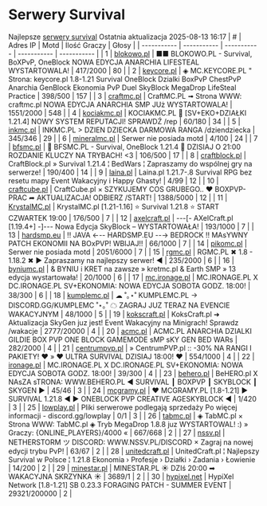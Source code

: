 
# Serwery Survival
Najlepsze [serwery survival](https://mcserwery.pl/serwery/minecraft/tryb/Survival)
Ostatnia aktualizacja 2025-08-13 16:17
| # | Adres IP | Motd | Ilość Graczy | Głosy |
| ----------- | ----------- | ----------- | ----------- | ----------- |
| 1 | 	[blokowo.pl](https://mcserwery.pl/serwery/minecraft/98/) | ■■ BLOKOWO.PL - Survival, BoXPvP, OneBlock NOWA EDYCJA ANARCHIA LIFESTEAL WYSTARTOWALA! | 417/2000 | 80 |
| 2 | 	[keycore.pl](https://mcserwery.pl/serwery/minecraft/252/) | ◈ MC.KEYCORE.PL " Strona: keycore.pl 1.8-1.21 Survival OneBlock Dzialki BoxPvP ChestPvP Anarchia GenBlock Ekonomia PvP Duel SkyBlock MegaDrop LifeSteal Practice | 398/500 | 157 |
| 3 | 	[craftmc.pl](https://mcserwery.pl/serwery/minecraft/87/) | CraftMC.PL ➟ Strona WWW: craftmc.pl NOWA EDYCJA ANARCHIA SMP JUż WYSTARTOWALA! | 1551/2000 | 548 |
| 4 | 	[kociakmc.pl](https://mcserwery.pl/serwery/minecraft/213/) | KOCIAKMC.PL 🚀 [SV+EKO+DZIAŁKI 1.21.4] NOWY SYSTEM REPUTACJI! SPRAWDŹ /rep | 60/180 | 34 |
| 5 | 	[inkmc.pl](https://mcserwery.pl/serwery/minecraft/15/) | INKMC.PL > DZIEN DZIECKA DARMOWA RANGA /dziendziecka | 345/346 | 29 |
| 6 | 	[mineralmc.pl](https://mcserwery.pl/serwery/minecraft/603/) | Serwer nie posiada motd | 4/100 | 24 |
| 7 | 	[bfsmc.pl](https://mcserwery.pl/serwery/minecraft/2/) | 🔪 BFSMC.PL - Survival, OneBlock 1.21.4 🔪 DZISIAJ O 21:00 ROZDANIE KLUCZY NA TRYBACH! <3 | 106/500 | 17 |
| 8 | 	[craftblock.pl](https://mcserwery.pl/serwery/minecraft/280/) | CraftBlock.pl » Survival 1.21.4 ¦ BedWars ¦ Zapraszamy do wspólnej gry na serwerze! | 190/400 | 14 |
| 9 | 	[laina.pl](https://mcserwery.pl/serwery/minecraft/165/) | Laina.pl 1.21.7-.8 Survival RPG bez resetu mapy Event Wakacyjny i Happy Ghasty! | 4/99 | 12 |
| 10 | 	[craftcube.pl](https://mcserwery.pl/serwery/minecraft/196/) | CraftCube.pl × SZYKUJEMY COS GRUBEGO.. ♥  BOXPVP-PRAC ➦ AKTUALIZACJA! ODBIERZ /START! | 1388/5000 | 12 |
| 11 | 	[KrystalMC.pl](https://mcserwery.pl/serwery/minecraft/202/) | KrystalMC.pl [1.21-1.16] ⭐ Survival 1.21.8 ⭐ START CZWARTEK 19:00 | 176/500 | 7 |
| 12 | 	[axelcraft.pl](https://mcserwery.pl/serwery/minecraft/223/) | ---[- AXelCraft.pl [1.19.4+] -]---  Nowa Edycja SkyBlock – WYSTARTOWAŁA!  | 193/1000 | 7 |
| 13 | 	[hardsmp.eu](https://mcserwery.pl/serwery/minecraft/621/) | !! JAVA ←-- HARDSMP.EU --→ BEDROCK !! MAѕYWNY PATCH EKONOMII NA BOхPVP! WBIJAJ!! | 66/1000 | 7 |
| 14 | 	[pikomc.pl](https://mcserwery.pl/serwery/minecraft/944/) | Serwer nie posiada motd | 2051/6000 | 7 |
| 15 | 	[rgmc.pl](https://mcserwery.pl/serwery/minecraft/34/) | RGMC.PL ✖ 1.8 - 1.18.2 ✖ ► Zapraszamy na najlepszy serwer! ◄ | 235/2000 | 6 |
| 16 | 	[byniumc.pl](https://mcserwery.pl/serwery/minecraft/157/) | & BYNIU i KRET na zawsze » kretmc.pl & Earth SMP » 13 edycja wystartowała! | 20/1000 | 6 |
| 17 | 	[mc.ironage.pl](https://mcserwery.pl/serwery/minecraft/275/) | MC.IRONAGE.PL X DC.IRONAGE.PL SV+EKONOMIA: NOWA EDYCJA SOBOTA GODZ. 18:00! | 38/300 | 6 |
| 18 | 	[kumplemc.pl](https://mcserwery.pl/serwery/minecraft/421/) | ☁ ˚｡⋆˚ KUMPLEMC.PL → DISCORD.GG/KUMPLEMC  ˚⋆｡˚ ☁  ZAGRAJ JUZ TERAZ NA EVENCIE WAKACYJNYM | 48/1000 | 5 |
| 19 | 	[kokscraft.pl](https://mcserwery.pl/serwery/minecraft/1/) | KoksCraft.pl ➜ Aktualizacja SkyGen juz jest! Event Wakacyjny na Minigrach! Sprawdz /wakacje | 2777/20000 | 4 |
| 20 | 	[acmc.pl](https://mcserwery.pl/serwery/minecraft/220/) |  ACMC.PL ANARCHIA DZIALKI GILDIE BOX PVP  ONE BLOCK GAMEMODE sMP sKY GEN BED WARs | 282/2000 | 4 |
| 21 | 	[centrumpvp.pl](https://mcserwery.pl/serwery/minecraft/332/) | » CentrumPVP.pl :: -30% NA RANGI I PAKIETY! ❤ » ❤ ULTRA SURVIVAL DZISIAJ 18:00! ❤ | 554/1000 | 4 |
| 22 | 	[ironage.pl](https://mcserwery.pl/serwery/minecraft/741/) | MC.IRONAGE.PL X DC.IRONAGE.PL SV+EKONOMIA: NOWA EDYCJA SOBOTA GODZ. 18:00! | 39/300 | 4 |
| 23 | 	[behero.pl](https://mcserwery.pl/serwery/minecraft/117/) | BeHERO.pl X NAsZA sTRONA: WWW.BEHERO.PL  ◄ SURVIVAL ┃ BOXPVP ┃ SKYBLOCK ┃ SKYGEN ► | 45/46 | 3 |
| 24 | 	[mcgramy.pl](https://mcserwery.pl/serwery/minecraft/197/) | ❤ MCGRAMY.PL [1.8-1.21] ▶ SURVIVAL 1.21.8 ◀ ▶ ONEBLOCK  PVP  CREATIVE  AGESKYBLOCK ◀ | 1/420 | 3 |
| 25 | 	[lowplay.pl](https://mcserwery.pl/serwery/minecraft/378/) | Pliki serwerowe podlegają sprzedaży Po więcej informacji - discord.gg/lowplay | 0/1 | 3 |
| 26 | 	[tabmc.pl](https://mcserwery.pl/serwery/minecraft/3/) | ◈ TabMC.pl × Strona WWW: TabMC.pl  ◈ Tryb MegaDrop 1.8.8 juz WYSTARTOWAL! :) » Graczy: {ONLINE_PLAYERS}/4000 « | 667/668 | 2 |
| 27 | 	[nssv.pl](https://mcserwery.pl/serwery/minecraft/4/) | NETHERSTORM ツ DISCORD: WWW.NSSV.PL/DISCORD  × Zagraj na nowej edycji trybu PvP! | 63/67 | 2 |
| 28 | 	[unitedcraft.pl](https://mcserwery.pl/serwery/minecraft/11/) | UnitedCraft.pl ¦ Najlepszy Survival w Polsce ¦ 1.21.8 Ekonomia › Profesje › Działki › Zadania › Łowienie | 14/200 | 2 |
| 29 | 	[minestar.pl](https://mcserwery.pl/serwery/minecraft/23/) | MINESTAR.PL ☀ DZIś 20:00 ➡ WAKACYJNA SKRZYNKA ☀ | 3689/1 | 2 |
| 30 | 	[hypixel.net](https://mcserwery.pl/serwery/minecraft/33/) | HypiXel Network [1.8-1.21] SB 0.23.3 FORAGING PATCH - SUMMER EVENT | 29321/200000 | 2 |
